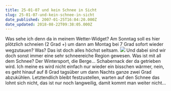 ```yaml
---
title: 25-01-07 und kein Schnee in Sicht
slug: 25-01-07-und-kein-schnee-in-sicht
date_published: 2007-01-25T16:04:20.000Z
date_updated: 2018-08-22T09:38:05.000Z
---
```


Was sehe ich denn da in meinem Wetter-Widget? Am Sonntag soll es hier plötzlich schneien (2 Grad +) um dann am Montag bei 7 Grad sofort wieder wegzutauen? Was? Das ist doch alles höchst seltsam.
![](//i18.tinypic.com/43h1q81.png)
Und dabei sind wir doch sonst immer eine sehr schneereiche Region gewesen. Was ist mit all dem Schnee? Der Wintersport, die Berge... Schabernack der da getrieben wird. Ich meine es wird nicht einfach nur wieder ein bisschen wärmer, nein, es geht hinauf auf 8 Grad tagsüber um dann Nachts ganze zwei Grad abzukühlen. Letztendlich bleibt festzustellen, warten auf den Schnee das lohnt sich nicht, das ist nur noch langweilig, damit kommt man weiter nicht...
